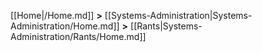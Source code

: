 [[Home|/Home.md]] **>** [[Systems-Administration|Systems-Administration/Home.md]] **>** [[Rants|Systems-Administration/Rants/Home.md]]